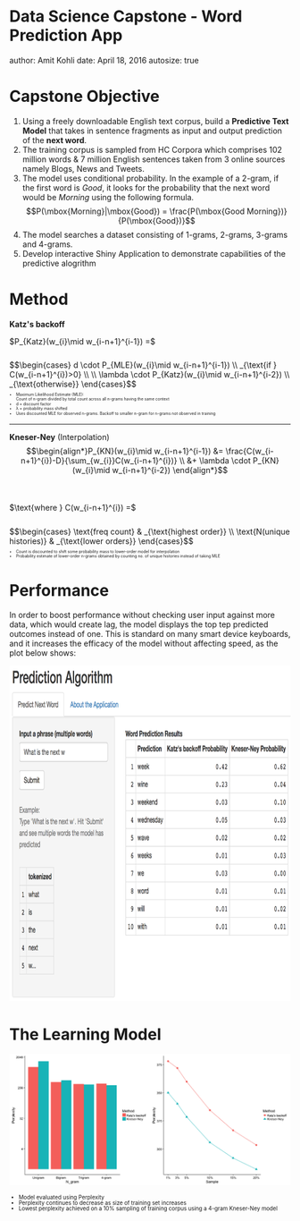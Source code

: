 Data Science Capstone - Word Prediction App
========================================================
author: Amit Kohli
date: April 18, 2016
autosize: true


Capstone Objective
========================================================

1. Using a freely downloadable English text corpus, build a **Predictive Text Model** that takes in sentence fragments as input and output prediction of the **next word**.
2. The training corpus is sampled from HC Corpora which comprises 102 million words & 7 million English sentences taken from 3 online sources namely Blogs, News and Tweets.
3. The model uses conditional probability. In the example of a 2-gram, if the first word is *Good*, it looks for the probability that the next word would be *Morning* using the following formula. 
$$P(\mbox{Morning}|\mbox{Good}) = \frac{P(\mbox{Good Morning})}{P(\mbox{Good})}$$
4. The model searches a dataset consisting of 1-grams, 2-grams, 3-grams and 4-grams.
5. Develop interactive Shiny Application to demonstrate capabilities of the predictive alogrithm

Method
========================================================

**Katz's backoff**
<p style="margin:0% 0% 5% 0%">$P_{Katz}(w_{i}\mid w_{i-n+1}^{i-1}) =$</p>
$$\begin{cases} 
d \cdot P_{MLE}(w_{i}\mid w_{i-n+1}^{i-1}) \\ _{\text{if } C(w_{i-n+1}^{i})>0} \\ \\
\lambda \cdot P_{Katz}(w_{i}\mid w_{i-n+1}^{i-2}) \\ _{\text{otherwise}} 
\end{cases}$$
<ul style="font-size:50%;line-height:120%">
<li>Maximum Likelihood Estimate (MLE):<br>
Count of n-gram divided by total count across all n-grams having the same context</li>
<li>d = discount factor</li>
<li>&#955 = probability mass shifted</li>
<li>Uses discounted MLE for observed n-grams. Backoff to smaller n-gram for n-grams not observed in training</li>
</ul>

***

**Kneser-Ney** (Interpolation)
$$\begin{align*}P_{KN}(w_{i}\mid w_{i-n+1}^{i-1})
&= \frac{C(w_{i-n+1}^{i})-D}{\sum_{w_{i}}C(w_{i-n+1}^{i})} \\
&+ \lambda \cdot P_{KN}(w_{i}\mid w_{i-n+1}^{i-2}) \end{align*}$$
<p style="margin:10% 0% 5% 0%">$\text{where } C(w_{i-n+1}^{i}) =$</p>
$$\begin{cases} 
\text{freq count} & _{\text{highest order}} \\ 
\text{N(unique histories)} & _{\text{lower orders}} 
\end{cases}$$
  
<ul style="font-size:50%;line-height:120%">
<li>Count is discounted to shift some probability mass to lower-order model for interpolation</li>
<li>
Probability estimate of lower-order n-grams obtained by counting no. of unique histories instead of taking MLE
</li>
</ul>

Performance
========================================================
In order to boost performance without checking user input against more data, which would create lag, the model displays the top tep predicted outcomes instead of one. This is standard on many smart device keyboards, and it increases the efficacy of the model without affecting speed, as the plot below shows:

<div align="center">
<img src="CapstoneApp.PNG" width=800 height=600>
</div>


The Learning Model
========================================================
![plot of chunk plotTestResult](finalReport-figure/plotTestResult-1.png)

<ul style="font-size:70%;line-height:100%">
<li>Model evaluated using Perplexity</li>
<li>Perplexity continues to decrease as size of training set increases</li>
<li>Lowest perplexity achieved on a 10% sampling of training corpus using a 4-gram Kneser-Ney model</li>
</ul>
